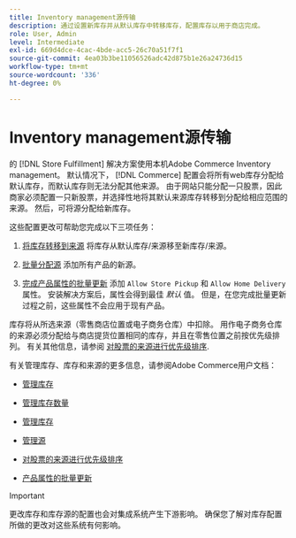 ```yaml
---
title: Inventory management源传输
description: 通过设置新库存并从默认库存中转移库存，配置库存以用于商店完成。
role: User, Admin
level: Intermediate
exl-id: 669d4dce-4cac-4bde-acc5-26c70a51f7f1
source-git-commit: 4ea03b3be11056526adc42d875b1e26a24736d15
workflow-type: tm+mt
source-wordcount: '336'
ht-degree: 0%

---
```


# Inventory management源传输

的 [!DNL Store Fulfillment] 解决方案使用本机Adobe Commerce Inventory management。 默认情况下， [!DNL Commerce] 配置会将所有web库存分配给默认库存，而默认库存则无法分配其他来源。 由于网站只能分配一只股票，因此商家必须配置一只新股票，并选择性地将其默认来源库存转移到分配给相应范围的来源。 然后，可将源分配给新库存。

这些配置更改可帮助您完成以下三项任务：

1. [将库存转移到来源](https://docs.magento.com/user-guide/catalog/inventory-bulk-transfer-inventory.html) 将库存从默认库存/来源移至新库存/来源。

2. [批量分配源](https://docs.magento.com/user-guide/catalog/inventory-bulk-assign-sources.html) 添加所有产品的新源。

3. [完成产品属性的批量更新](https://docs.magento.com/user-guide/stores/bulk-product-attribute-update.html) 添加 `Allow Store Pickup` 和 `Allow Home Delivery` 属性。 安装解决方案后，属性会得到最佳 *默认* 值。 但是，在您完成批量更新过程之前，这些属性不会应用于现有产品。

库存将从所选来源（零售商店位置或电子商务仓库）中扣除。 用作电子商务仓库的来源必须分配给与商店提货位置相同的库存，并且在零售位置之前按优先级排列。 有关其他信息，请参阅 [对股票的来源进行优先级排序](https://docs.magento.com/user-guide/catalog/inventory-stock-priority.html).


有关管理库存、库存和来源的更多信息，请参阅Adobe Commerce用户文档：

- [管理库存](https://docs.magento.com/user-guide/catalog/inventory-management.html)

- [管理库存数量](https://docs.magento.com/user-guide/catalog/inventory-manage-inventory-quantities.html)

- [管理库存](https://docs.magento.com/user-guide/catalog/inventory-stock.html)

- [管理源](https://docs.magento.com/user-guide/catalog/inventory-sources.html)

- [对股票的来源进行优先级排序](https://docs.magento.com/user-guide/catalog/inventory-stock-priority.html)

- [产品属性的批量更新](https://docs.magento.com/user-guide/stores/bulk-product-attribute-update.html)


>[!IMPORTANT]
>
>更改库存和库存源的配置也会对集成系统产生下游影响。 确保您了解对库存配置所做的更改对这些系统有何影响。
